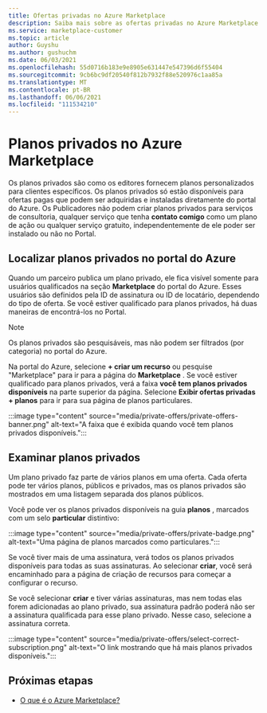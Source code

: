 ```yaml
---
title: Ofertas privadas no Azure Marketplace
description: Saiba mais sobre as ofertas privadas no Azure Marketplace.
ms.service: marketplace-customer
ms.topic: article
author: Guyshu
ms.author: gushuchm
ms.date: 06/03/2021
ms.openlocfilehash: 55d0716b183e9e8905e631447e547396d6f55404
ms.sourcegitcommit: 9cb6bc9df20540f812b7932f88e520976c1aa85a
ms.translationtype: MT
ms.contentlocale: pt-BR
ms.lasthandoff: 06/06/2021
ms.locfileid: "111534210"
---
```

# <a name="private-plans-in-azure-marketplace"></a>Planos privados no Azure Marketplace

Os planos privados são como os editores fornecem planos personalizados para clientes específicos. Os planos privados só estão disponíveis para ofertas pagas que podem ser adquiridas e instaladas diretamente do portal do Azure. Os Publicadores não podem criar planos privados para serviços de consultoria, qualquer serviço que tenha **contato comigo** como um plano de ação ou qualquer serviço gratuito, independentemente de ele poder ser instalado ou não no Portal.

## <a name="find-private-plans-in-the-azure-portal"></a>Localizar planos privados no portal do Azure

Quando um parceiro publica um plano privado, ele fica visível somente para usuários qualificados na seção **Marketplace** do portal do Azure. Esses usuários são definidos pela ID de assinatura ou ID de locatário, dependendo do tipo de oferta. Se você estiver qualificado para planos privados, há duas maneiras de encontrá-los no Portal.

> [!NOTE]
> Os planos privados são pesquisáveis, mas não podem ser filtrados (por categoria) no portal do Azure.

Na portal do Azure, selecione **+ criar um recurso** ou pesquise "Marketplace" para ir para a página do **Marketplace** . Se você estiver qualificado para planos privados, verá a faixa **você tem planos privados disponíveis** na parte superior da página. Selecione **Exibir ofertas privadas + planos** para ir para sua página de planos particulares.

:::image type="content" source="media/private-offers/private-offers-banner.png" alt-text="A faixa que é exibida quando você tem planos privados disponíveis.":::

## <a name="review-private-plans"></a>Examinar planos privados

Um plano privado faz parte de vários planos em uma oferta. Cada oferta pode ter vários planos, públicos e privados, mas os planos privados são mostrados em uma listagem separada dos planos públicos.

Você pode ver os planos privados disponíveis na guia **planos** , marcados com um selo **particular** distintivo:

:::image type="content" source="media/private-offers/private-badge.png" alt-text="Uma página de planos marcados como particulares.":::

Se você tiver mais de uma assinatura, verá todos os planos privados disponíveis para todas as suas assinaturas. Ao selecionar **criar**, você será encaminhado para a página de criação de recursos para começar a configurar o recurso.

Se você selecionar **criar** e tiver várias assinaturas, mas nem todas elas forem adicionadas ao plano privado, sua assinatura padrão poderá não ser a assinatura qualificada para esse plano privado. Nesse caso, selecione a assinatura correta.

:::image type="content" source="media/private-offers/select-correct-subscription.png" alt-text="O link mostrando que há mais planos privados disponíveis.":::

## <a name="next-steps"></a>Próximas etapas

- [O que é o Azure Marketplace?](azure-marketplace-overview.md)
